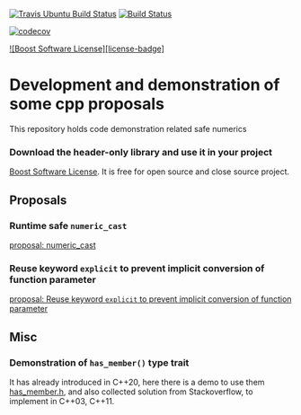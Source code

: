 [![Travis Ubuntu Build Status](https://travis-ci.org/qingfengxia/cpp_numeric_cast.svg?branch=master)](https://travis-ci.org/qingfengxia/cpp_numeric_cast.svg)   [![Build Status](https://dev.azure.com/qingfengxia-github/qingfengxia/_apis/build/status/qingfengxia.cpp_numeric_cast%20(1)?branchName=master)](https://dev.azure.com/qingfengxia-github/qingfengxia/_build/latest?definitionId=2&branchName=master)

[![codecov](https://codecov.io/gh/qingfengxia/cpp_numeric_cast/branch/master/graph/badge.svg)](https://codecov.io/gh/qingfengxia/cpp_numeric_cast)

[![Boost Software License][license-badge]](LICENSE.txt)

# Development and demonstration of some cpp proposals

This repository holds code demonstration related safe numerics

### Download the header-only library and use it in your project

[Boost Software License](https://www.boost.org/users/license.html). It is free for open source and close source project.


## Proposals
### Runtime safe `numeric_cast`

[proposal: numeric_cast](proposal_numeric_cast.md)

### Reuse keyword `explicit` to prevent implicit conversion of function parameter

[proposal: Reuse keyword `explicit` to prevent implicit conversion of function parameter](proposal_explicit.md)



## Misc
### Demonstration of `has_member()` type trait

It has already introduced in C++20, here there is a demo to use them  [has_member.h](has_member.h), and also collected solution from Stackoverflow, to implement in C++03, C++11.